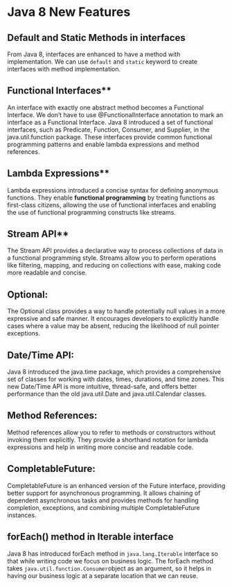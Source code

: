 # Java 8 New Features

## Default and Static Methods in interfaces
From Java 8, interfaces are enhanced to have a method with implementation. We can use `default` and `static` keyword to create interfaces with method implementation.

## Functional Interfaces**
An interface with exactly one abstract method becomes a Functional Interface. We don’t have to use @FunctionalInterface annotation to mark an interface as a Functional Interface.
Java 8 introduced a set of functional interfaces, such as Predicate, Function, Consumer, and Supplier, in the java.util.function package. These interfaces provide common functional programming patterns and enable lambda expressions and method references.

## Lambda Expressions**
Lambda expressions introduced a concise syntax for defining anonymous functions. They enable **functional programming** by treating functions as first-class citizens, allowing the use of functional interfaces and enabling the use of functional programming constructs like streams.
    
## Stream API**
The Stream API provides a declarative way to process collections of data in a functional programming style. Streams allow you to perform operations like filtering, mapping, and reducing on collections with ease, making code more readable and concise.
    
## Optional:
The Optional class provides a way to handle potentially null values in a more expressive and safe manner. It encourages developers to explicitly handle cases where a value may be absent, reducing the likelihood of null pointer exceptions.
    
## Date/Time API:
Java 8 introduced the java.time package, which provides a comprehensive set of classes for working with dates, times, durations, and time zones. This new Date/Time API is more intuitive, thread-safe, and offers better performance than the old java.util.Date and java.util.Calendar classes.
    
## Method References: 
Method references allow you to refer to methods or constructors without invoking them explicitly. They provide a shorthand notation for lambda expressions and help in writing more concise and readable code.   

    
## CompletableFuture: 
CompletableFuture is an enhanced version of the Future interface, providing better support for asynchronous programming. It allows chaining of dependent asynchronous tasks and provides methods for handling completion, exceptions, and combining multiple CompletableFuture instances.

## forEach() method in Iterable interface
Java 8 has introduced forEach method in `java.lang.Iterable` interface so that while writing code we focus on business logic. The forEach method takes `java.util.function.Consumer`object as an argument, so it helps in having our business logic at a separate location that we can reuse.
<!--stackedit_data:
eyJoaXN0b3J5IjpbLTE2MTgwMjgxNzMsMzM1Nzg5MywtMTE2Mz
c2NTcxNywtMTM4OTA3MzE5NSw4NTE3NDc0MDAsLTE4MTQwMjM1
NiwtMTcwMjE2NTkzOSwyMDkzMTA2NjI3LDE5MDAxMDg2OTEsMj
MzNTAzMDkzXX0=
-->